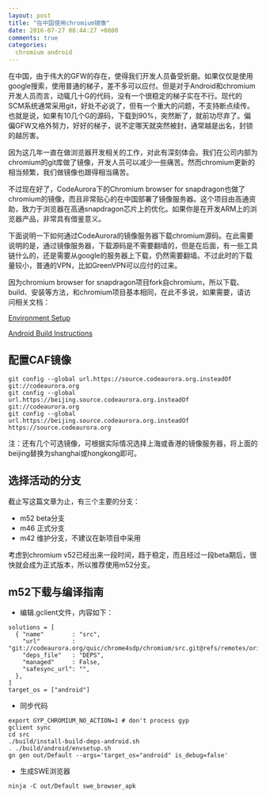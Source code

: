 ```yaml
---
layout: post
title: "在中国使用chromium镜像"
date: 2016-07-27 08:44:27 +0800
comments: true
categories:
  chromium android 
---
```


在中国，由于伟大的GFW的存在，使得我们开发人员备受折磨。如果仅仅是使用google搜索，使用普通的梯子，差不多可以应付。但是对于Android和chromium开发人员而言，动辄几十G的代码，没有一个很稳定的梯子实在不行。现代的SCM系统通常采用git，好处不必说了，但有一个重大的问题，不支持断点续传。也就是说，如果有10几个G的源码，下载到90%，突然断了，就前功尽弃了。偏偏GFW又格外努力，好好的梯子，说不定哪天就突然被封，通常越是出名，封锁的越厉害。

因为这几年一直在做浏览器开发相关的工作，对此有深刻体会。我们在公司内部为chromium的git库做了镜像，开发人员可以减少一些痛苦。然而chromium更新的相当频繁，我们做镜像也跟得相当痛苦。

不过现在好了，CodeAurora下的Chromium browser for snapdragon也做了chromium的镜像，而且非常贴心的在中国部署了镜像服务器。这个项目由高通资助，致力于浏览器在高通snapdragon芯片上的优化。如果你是在开发ARM上的浏览器产品，非常具有借鉴意义。

下面说明一下如何通过CodeAurora的镜像服务器下载chromium源码。在此需要说明的是，通过镜像服务器，下载源码是不需要翻墙的，但是在后面，有一些工具链什么的，还是需要从google的服务器上下载，仍然需要翻墙。不过此时的下载量较小，普通的VPN，比如GreenVPN可以应付的过来。

因为chromium browser for snapdragon项目fork自chromium，所以下载、build、安装等方法，和chromium项目基本相同，在此不多说，如果需要，请访问相关文档：

[Environment Setup](https://wiki.codeaurora.org/xwiki/bin/Chromium+for+Snapdragon/Setup/)

[Android Build Instructions](https://chromium.googlesource.com/chromium/src/+/master/docs/android_build_instructions.md)

## 配置CAF镜像
```
git config --global url.https://source.codeaurora.org.insteadOf git://codeaurora.org
git config --global url.https://beijing.source.codeaurora.org.insteadOf git://codeaurora.org
git config --global url.https://beijing.source.codeaurora.org.insteadOf https://source.codeaurora.org
```
注：还有几个可选镜像，可根据实际情况选择上海或香港的镜像服务器，将上面的beijing替换为shanghai或hongkong即可。

## 选择活动的分支

截止写这篇文章为止，有三个主要的分支：

- m52 beta分支
- m46 正式分支
- m42 维护分支，不建议在新项目中采用

考虑到chromium v52已经出来一段时间，趋于稳定，而且经过一段beta期后，很快就会成为正式版本，所以推荐使用m52分支。

## m52下载与编译指南

- 编辑.gclient文件，内容如下：

```
solutions = [
  { "name"        : "src",
    "url"         : "git://codeaurora.org/quic/chrome4sdp/chromium/src.git@refs/remotes/origin/m52",
    "deps_file"   : "DEPS",
    "managed"     : False,
    "safesync_url": "",
  },
]
target_os = ["android"]
```
- 同步代码

```
export GYP_CHROMIUM_NO_ACTION=1 # don't process gyp
gclient sync
cd src
./build/install-build-deps-android.sh
. ./build/android/envsetup.sh
gn gen out/Default --args='target_os="android" is_debug=false'
```
- 生成SWE浏览器

```
ninja -C out/Default swe_browser_apk
```

